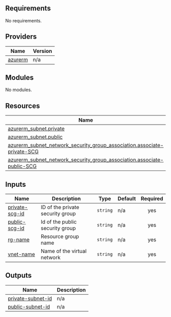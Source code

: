 <!-- BEGIN_TF_DOCS -->
## Requirements

No requirements.

## Providers

| Name | Version |
|------|---------|
| <a name="provider_azurerm"></a> [azurerm](#provider\_azurerm) | n/a |

## Modules

No modules.

## Resources

| Name | Type |
|------|------|
| [azurerm_subnet.private](https://registry.terraform.io/providers/hashicorp/azurerm/latest/docs/resources/subnet) | resource |
| [azurerm_subnet.public](https://registry.terraform.io/providers/hashicorp/azurerm/latest/docs/resources/subnet) | resource |
| [azurerm_subnet_network_security_group_association.associate-private-SCG](https://registry.terraform.io/providers/hashicorp/azurerm/latest/docs/resources/subnet_network_security_group_association) | resource |
| [azurerm_subnet_network_security_group_association.associate-public-SCG](https://registry.terraform.io/providers/hashicorp/azurerm/latest/docs/resources/subnet_network_security_group_association) | resource |

## Inputs

| Name | Description | Type | Default | Required |
|------|-------------|------|---------|:--------:|
| <a name="input_private-scg-id"></a> [private-scg-id](#input\_private-scg-id) | ID of the private security group | `string` | n/a | yes |
| <a name="input_public-scg-id"></a> [public-scg-id](#input\_public-scg-id) | Id of the public security group | `string` | n/a | yes |
| <a name="input_rg-name"></a> [rg-name](#input\_rg-name) | Resource group name | `string` | n/a | yes |
| <a name="input_vnet-name"></a> [vnet-name](#input\_vnet-name) | Name of the virtual network | `string` | n/a | yes |

## Outputs

| Name | Description |
|------|-------------|
| <a name="output_private-subnet-id"></a> [private-subnet-id](#output\_private-subnet-id) | n/a |
| <a name="output_public-subnet-id"></a> [public-subnet-id](#output\_public-subnet-id) | n/a |
<!-- END_TF_DOCS -->